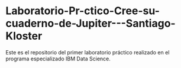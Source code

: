 # Laboratorio-Pr-ctico-Cree-su-cuaderno-de-Jupiter---Santiago-Kloster
Este es el repositorio del primer laboratorio práctico realizado en el programa especializado IBM Data Science. 
